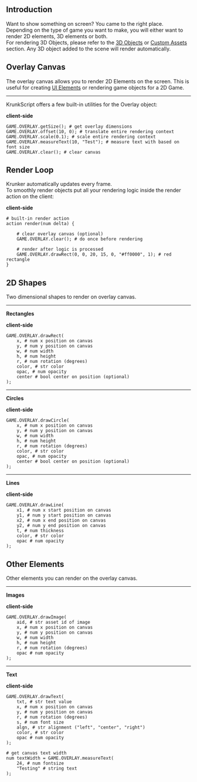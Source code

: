 ## Introduction

Want to show something on screen? You came to the right place. Depending on the type of game you want to make, you will either want to render 2D elements, 3D elements or both.\
For rendering 3D Objects, please refer to the [3D Objects](./files/scene?id=adding-3d-objects) or [Custom Assets](./custom_assets?id=resources) section. Any 3D object added to the scene will render automatically.

## Overlay Canvas

The overlay canvas allows you to render 2D Elements on the screen. This is useful for creating [UI Elements](./files/user_interface?id=adding-an-element-div) or rendering game objects for a 2D Game.

---

KrunkScript offers a few built-in utilities for the Overlay object:

<p class="hidep"><strong class="client-side">client-side</strong></p>

```krunkscript
GAME.OVERLAY.getSize(); # get overlay dimensions
GAME.OVERLAY.offset(10, 0); # translate entire rendering context
GAME.OVERLAY.scale(0.1); # scale entire rendering context
GAME.OVERLAY.measureText(10, "Test"); # measure text with based on font size
GAME.OVERLAY.clear(); # clear canvas
```

## Render Loop

Krunker automatically updates every frame.\
To smoothly render objects put all your rendering logic inside the render action on the client:

<p class="hidep"><strong class="client-side">client-side</strong></p>

```krunkscript
# built-in render action
action render(num delta) {

    # clear overlay canvas (optional)
    GAME.OVERLAY.clear(); # do once before rendering

    # render after logic is processed
    GAME.OVERLAY.drawRect(0, 0, 20, 15, 0, "#ff0000", 1); # red rectangle
}
```

## 2D Shapes

Two dimensional shapes to render on overlay canvas.

___

**Rectangles**

<p class="hidep"><strong class="client-side">client-side</strong></p>

```krunkscript
GAME.OVERLAY.drawRect(
    x, # num x position on canvas
    y, # num y position on canvas
    w, # num width
    h, # num height
    r, # num rotation (degrees)
    color, # str color
    opac, # num opacity
    center # bool center on position (optional)
);
```

___

**Circles**

<p class="hidep"><strong class="client-side">client-side</strong></p>

```krunkscript
GAME.OVERLAY.drawCircle(
    x, # num x position on canvas
    y, # num y position on canvas
    w, # num width
    h, # num height
    r, # num rotation (degrees)
    color, # str color
    opac, # num opacity
    center # bool center on position (optional)
);
```

___

**Lines**

<p class="hidep"><strong class="client-side">client-side</strong></p>

```krunkscript
GAME.OVERLAY.drawLine(
    x1, # num x start position on canvas
    y1, # num y start position on canvas
    x2, # num x end position on canvas
    y2, # num y end position on canvas
    t, # num thickness
    color, # str color
    opac # num opacity
);
```

## Other Elements

Other elements you can render on the overlay canvas.

___

**Images**

<p class="hidep"><strong class="client-side">client-side</strong></p>

```krunkscript
GAME.OVERLAY.drawImage(
    aid, # str asset id of image
    x, # num x position on canvas
    y, # num y position on canvas
    w, # num width
    h, # num height
    r, # num rotation (degrees)
    opac # num opacity
);
```

___

**Text**

<p class="hidep"><strong class="client-side">client-side</strong></p>

```krunkscript
GAME.OVERLAY.drawText(
    txt, # str text value
    x, # num x position on canvas
    y, # num y position on canvas
    r, # num rotation (degrees)
    s, # num font size
    algn, # str alignment ("left", "center", "right")
    color, # str color
    opac # num opacity
);

# get canvas text width
num textWidth = GAME.OVERLAY.measureText(
    24, # num fontsize
    "Testing" # string text
);
```